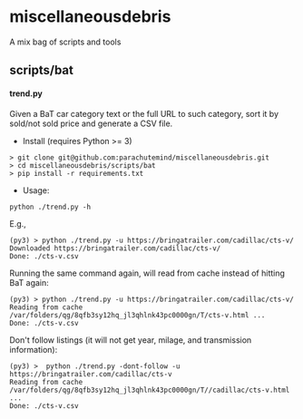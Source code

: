 # miscellaneousdebris
A mix bag of scripts and tools

## scripts/bat
#### trend.py
Given a BaT car category text or the full URL to such category, sort it by sold/not sold price and generate a CSV file.

- Install (requires Python >= 3)
```
> git clone git@github.com:parachutemind/miscellaneousdebris.git
> cd miscellaneousdebris/scripts/bat
> pip install -r requirements.txt 
```

- Usage:  
```
python ./trend.py -h
```

E.g.,
```
(py3) > python ./trend.py -u https://bringatrailer.com/cadillac/cts-v/
Downloaded https://bringatrailer.com/cadillac/cts-v/
Done: ./cts-v.csv
```
Running the same command again, will read from cache instead of hitting BaT again:
```
(py3) > python ./trend.py -u https://bringatrailer.com/cadillac/cts-v/
Reading from cache /var/folders/qg/8qfb3sy12hq_jl3qhlnk43pc0000gn/T/cts-v.html ...
Done: ./cts-v.csv
```
Don't follow listings (it will not get year, milage, and transmission information):
```
(py3) >  python ./trend.py -dont-follow -u https://bringatrailer.com/cadillac/cts-v 
Reading from cache /var/folders/qg/8qfb3sy12hq_jl3qhlnk43pc0000gn/T//cadillac/cts-v.html ...
Done: ./cts-v.csv
```

